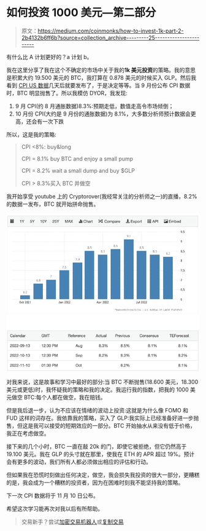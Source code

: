 # 如何投资 1000 美元—第二部分

> 原文：<https://medium.com/coinmonks/how-to-invest-1k-part-2-2b4132b6ff6b?source=collection_archive---------25----------------------->

有什么比 A 计划更好的？a 计划 b。

我在这里分享了我在这个不确定的市场中关于我的**1k 美元投资**的策略。我的意思是积累大约 19.500 美元的 BTC，我打算在 0.878 美元的时候买入 GLP。然后我看到 [CPI US 数据](https://tradingeconomics.com/united-states/inflation-cpi)几天后就要发布了，于是决定等等。当 9 月份公布 CPI 数据时，BTC 明显抛售了。所以我模仿 DYOR，我发现:

1.  9 月 CPI(约 8 月通胀数据)8.3%:预期走低，数值走高令市场倾倒；
2.  10 月份 CPI(大约是 9 月份的通胀数据)为 8.1%，大多数分析师预计数据会更高，还会有一次下跌

所以，这是我的策略:

> CPI <8%: buy&long
> 
> CPI = 8.1% buy BTC and enjoy a small pump
> 
> CPI = 8.2% wait a small dump and buy $GLP
> 
> CPI > 8.3%买入 BTC 并做空

我开始享受 youtube 上的 Cryptorover(我经常关注的分析师之一)的直播，8.2%的数据一发布，BTC 就开始拼命抛售。

![](img/5321e3a5992da3a56cac726a059a600a.png)

对我来说，这是故事和学习中最好的部分:当 BTC 不断抛售(18.600 美元，18.300 美元或更低)时，我怀疑我的策略和我的决定。我运行我的指数，把我的 1000 美元做空 BTC:每个人都在做空，我在赔钱。

但是我后退一步，认为不应该在情绪的波动上投资:这就是为什么像 FOMO 和 FUD 这样的词存在。我依靠我的策略，买入了 GLP:我实际上已经准备好进一步抛售，但这是我可以接受的短期效应的一部分。BTC 开始抽水从来没有低于价格，我正在考虑做空。

接下来的几个小时，BTC 一直在敲 20k 的门，即使它被拒绝，但它仍然高于 19.100 美元。我在 GLP 的头寸就在那里，使我在 ETH 的 APR 超过 19%。预计会有更多的波动，我们所有人都必须做出相应的评估和行动。

但如果我在恐慌时刻做出任何决定，做空，我会损失我投资的很大一部分，更糟糕的是，我会成为一个糟糕的投资者，因为在困难时刻我不能坚持我的策略。

下一次 CPI 数据将于 11 月 10 日公布。

希望这次学习能再次对我以后有所帮助。

> 交易新手？尝试[加密交易机器人](/coinmonks/crypto-trading-bot-c2ffce8acb2a)或[复制交易](/coinmonks/top-10-crypto-copy-trading-platforms-for-beginners-d0c37c7d698c)